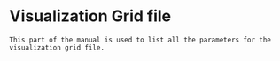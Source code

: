 Visualization Grid file
=======================

```{todo}
This part of the manual is used to list all the parameters for the visualization grid file.
```